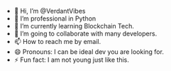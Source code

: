 - 👋 Hi, I’m @VerdantVibes
- 👀 I’m professional in Python
- 🌱 I’m currently learning Blockchain Tech.
- 💞️ I’m going to collaborate with many developers.
- 📫 How to reach me by email.
- 😄 Pronouns: I can be ideal dev you are looking for.
- ⚡ Fun fact: I am not young just like this.

<!---
VerdantVibes/VerdantVibes is a ✨ special ✨ repository because its `README.md` (this file) appears on your GitHub profile.
You can click the Preview link to take a look at your changes.
--->
